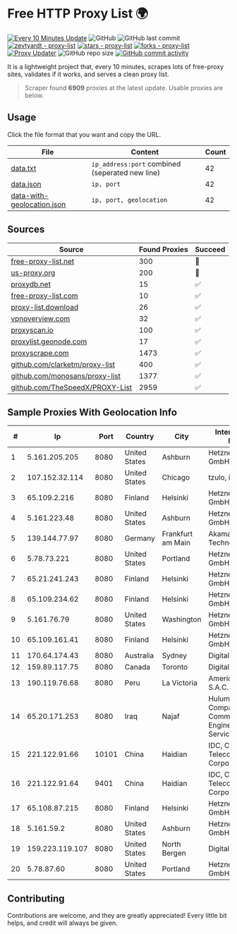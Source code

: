 
# Free HTTP Proxy List 🌍

[![Every 10 Minutes Update](https://github.com/mertguvencli/http-proxy-list/actions/workflows/main.yml/badge.svg?branch=main)](https://github.com/mertguvencli/http-proxy-list/actions/workflows/main.yml)
![GitHub](https://img.shields.io/github/license/mertguvencli/http-proxy-list)
![GitHub last commit](https://img.shields.io/github/last-commit/mertguvencli/http-proxy-list)
[![zevtyardt - proxy-list](https://img.shields.io/static/v1?label=zevtyardt&message=proxy-list&color=blue&logo=github)](https://github.com/zevtyardt/proxy-list "Go to GitHub repo")
[![stars - proxy-list](https://img.shields.io/github/stars/zevtyardt/proxy-list?style=social)](https://github.com/zevtyardt/proxy-list)
[![forks - proxy-list](https://img.shields.io/github/forks/zevtyardt/proxy-list?style=social)](https://github.com/zevtyardt/proxy-list)
[![Proxy Updater](https://github.com/zevtyardt/proxy-list/workflows/Proxy%20Updater/badge.svg)](https://github.com/zevtyardt/proxy-list/actions?query=workflow:"Proxy+Updater")
![GitHub repo size](https://img.shields.io/github/repo-size/zevtyardt/proxy-list)
[![GitHub commit activity](https://img.shields.io/github/commit-activity/m/zevtyardt/proxy-list?logo=commits)](https://github.com/zevtyardt/proxy-list/commits/main)

It is a lightweight project that, every 10 minutes, scrapes lots of free-proxy sites, validates if it works, and serves a clean proxy list.

> Scraper found **6909** proxies at the latest update. Usable proxies are below.

## Usage

Click the file format that you want and copy the URL.

|File|Content|Count|
|----|-------|-----|
|[data.txt](https://raw.githubusercontent.com/mertguvencli/http-proxy-list/main/proxy-list/data.txt)|`ip_address:port` combined (seperated new line)|42|
|[data.json](https://raw.githubusercontent.com/mertguvencli/http-proxy-list/main/proxy-list/data.json)|`ip, port`|42|
|[data-with-geolocation.json](https://raw.githubusercontent.com/mertguvencli/http-proxy-list/main/proxy-list/data-with-geolocation.json)|`ip, port, geolocation`|42|

## Sources

|Source|Found Proxies|Succeed|
|------|-------------|-------|
|[free-proxy-list.net](https://free-proxy-list.net)|300|🚫|
|[us-proxy.org](https://www.us-proxy.org)|200|🚫|
|[proxydb.net](http://proxydb.net)|15|✅|
|[free-proxy-list.com](https://free-proxy-list.com/?page=&port=&type%5B%5D=http&type%5B%5D=https&up_time=0&search=Search)|10|✅|
|[proxy-list.download](https://www.proxy-list.download/HTTP)|26|✅|
|[vpnoverview.com](https://vpnoverview.com/privacy/anonymous-browsing/free-proxy-servers)|32|✅|
|[proxyscan.io](https://www.proxyscan.io)|100|✅|
|[proxylist.geonode.com](https://proxylist.geonode.com/api/proxy-list?limit=300&page=1&sort_by=lastChecked&sort_type=desc&protocols=http,https)|17|✅|
|[proxyscrape.com](https://api.proxyscrape.com/v2/?request=displayproxies&protocol=http&timeout=10000&country=all&ssl=all&anonymity=all)|1473|✅|
|[github.com/clarketm/proxy-list](https://raw.githubusercontent.com/clarketm/proxy-list/master/proxy-list-raw.txt)|400|✅|
|[github.com/monosans/proxy-list](https://raw.githubusercontent.com/monosans/proxy-list/main/proxies/http.txt)|1377|✅|
|[github.com/TheSpeedX/PROXY-List](https://raw.githubusercontent.com/TheSpeedX/PROXY-List/master/http.txt)|2959|✅|


## Sample Proxies With Geolocation Info

|#|Ip|Port|Country|City|Internet Service Provider|
|-|--|----|-------|----|-------------------------|
|1|5.161.205.205|8080|United States|Ashburn|Hetzner Online GmbH|
|2|107.152.32.114|8080|United States|Chicago|tzulo, inc.|
|3|65.109.2.216|8080|Finland|Helsinki|Hetzner Online GmbH|
|4|5.161.223.48|8080|United States|Ashburn|Hetzner Online GmbH|
|5|139.144.77.97|8080|Germany|Frankfurt am Main|Akamai Technologies, Inc.|
|6|5.78.73.221|8080|United States|Portland|Hetzner Online GmbH|
|7|65.21.241.243|8080|Finland|Helsinki|Hetzner Online GmbH|
|8|65.109.234.62|8080|Finland|Helsinki|Hetzner Online GmbH|
|9|5.161.76.79|8080|United States|Washington|Hetzner Online GmbH|
|10|65.109.161.41|8080|Finland|Helsinki|Hetzner Online GmbH|
|11|170.64.174.43|8080|Australia|Sydney|DigitalOcean, LLC|
|12|159.89.117.75|8080|Canada|Toronto|DigitalOcean, LLC|
|13|190.119.76.68|8080|Peru|La Victoria|America Movil Peru S.A.C.|
|14|65.20.171.253|8080|Iraq|Najaf|Hulum Almustakbal Company for Communication Engineering and Services Ltd|
|15|221.122.91.66|10101|China|Haidian|IDC, China Telecommunications Corporation|
|16|221.122.91.64|9401|China|Haidian|IDC, China Telecommunications Corporation|
|17|65.108.87.215|8080|Finland|Helsinki|Hetzner Online GmbH|
|18|5.161.59.2|8080|United States|Ashburn|Hetzner Online GmbH|
|19|159.223.119.107|8080|United States|North Bergen|DigitalOcean, LLC|
|20|5.78.87.60|8080|United States|Portland|Hetzner Online GmbH|



## Contributing

Contributions are welcome, and they are greatly appreciated! Every
little bit helps, and credit will always be given.

